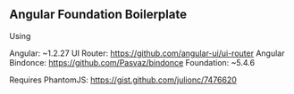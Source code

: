 ## Angular Foundation Boilerplate

Using 

Angular: ~1.2.27
UI Router: https://github.com/angular-ui/ui-router
Angular Bindonce: https://github.com/Pasvaz/bindonce
Foundation: ~5.4.6

Requires PhantomJS:
https://gist.github.com/julionc/7476620
